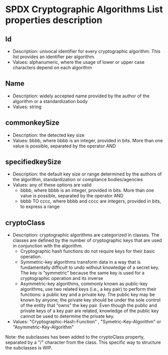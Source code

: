 # SPDX Cryptographic Algorithms List properties description

## Id

* Description: univocal identifier for every cryptographic algorithm. This list provides an identifier per algorithm.
* Values: alphanumeric, where the usage of lower or upper case characters depend on each algorithm

## Name

* Description: widely accepted name provided by the author of the algorithm or a standardization body
* Values: string

## commonkeySize

* Description: the detected key size
* Values: bbbb, where bbbb is an integer, provided in bits. More than one value is possible, separated by the operator AND

## specifiedkeySize

* Description: the default key size or range determined by the authors of the algorithm, standardization or compliance bodies/agencies
* Values: any of these options are valid
   * bbbb, where bbbb is an integer, provided in bits. More than one value is possible, separated by the operator AND
   * bbbb TO cccc, where bbbb and cccc are integers, provided in bits, to express a range

## cryptoClass

* Description: cryptographic algorithms are categorized in classes. The classes are defined by the number of cryptographic keys that are used in conjunction with the algorithm.
   * Cryptographic hash functions do not require keys for their basic operation.
   * Symmetric-key algorithms transform data in a way that is fundamentally difficult to undo without knowledge of a secret key. The key is “symmetric” because the same key is used for a cryptographic operation and its inverse
   * Asymmetric-key algorithms, commonly known as public-key algorithms, use two related keys (i.e., a key pair) to perform their functions: a public key and a private key. The public key may be known by anyone; the private key should be under the sole control of the entity that “owns” the key pair. Even though the public and private keys of a key pair are related, knowledge of the public key cannot be used to determine the private key.
* Values: "Cryptographic-Hash-Function" , "Symetric-Key-Algorithm" or "Asymmetric-Key-Algorithm"

Note: the subclasses has been added to the cryptoClass property, separated by a "/" character from the class. This specific way to structure the subclasses is WIP.
